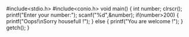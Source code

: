 #include<stdio.h>
#include<conio.h>
void main()
{ int number;
  clrscr();
  printf("Enter your number:");
  scanf("%d",&number);
  if(number>200)
  {
  printf("Oops!\nSorry housefull !");
  }
  else
  {
  printf("You are welcome !");
  }
  getch();
  }
